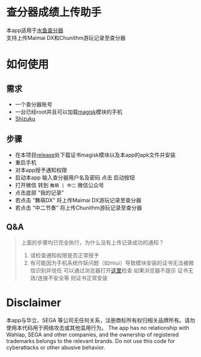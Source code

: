 # 查分器成绩上传助手

本app适用于[水鱼查分器](https://www.diving-fish.com/maimaidx/prober/)  
支持上传Maimai DX和Chunithm游玩记录至查分器


# 如何使用

## 需求
- 一个查分器账号
- 一台已经root并且可以加载[magisk](https://github.com/topjohnwu/Magisk)模块的手机
- [Shizuku](https://github.com/RikkaApps/Shizuku)

## 步骤
- 在本项目[release](https://github.com/ZhuRuoLing/ProberAssistant/releases)处下载证书magisk模块以及本app的apk文件并安装
- 重启手机
- 对本app授予通知权限
- 启动本app 输入查分器用户名及密码 点击 启动按钮
- 打开微信 转到 `舞萌 | 中二` 微信公众号 
- 点击底部 “我的记录” 
- 若点击 “舞萌DX” 将上传Maimai DX游玩记录至查分器
- 若点击 “中二节奏” 将上传Chunithm游玩记录至查分器

## Q&A

> 上面的步骤均已完全执行，为什么没有上传记录成功的通知？
> 
> 1. 请检查通知权限是否正常授予
> 2. 有可能因为手机系统作妖问题（如miui）导致模块安装的证书无法被微信识别并信任
>    可以通过浏览器打开[这里](https://maimai.wahlap.com/maimai-mobile/home/)检查
>    如果浏览器不提示 证书无效/连接不安全等 则证书正常安装

# Disclaimer

本app与华立、SEGA 等公司无任何关系，注册商标所有权归相关品牌所有。请勿使用本代码用于网络攻击或其他滥用行为。 
The app has no relationship with Wahlap, SEGA and other companies, and the ownership of registered trademarks belongs to the relevant brands.
Do not use this code for cyberattacks or other abusive behavior.
